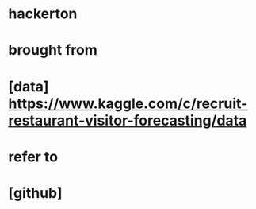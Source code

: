 # hackerton


# brought from 
# [data] https://www.kaggle.com/c/recruit-restaurant-visitor-forecasting/data

# refer to
# [github]
